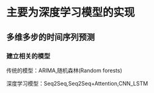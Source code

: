 # 主要为深度学习模型的实现
## 多维多步的时间序列预测
### 建立相关的模型

传统的模型：ARIMA,随机森林(Random forests)

深度学习模型：Seq2Seq,Seq2Seq+Attention,CNN_LSTM